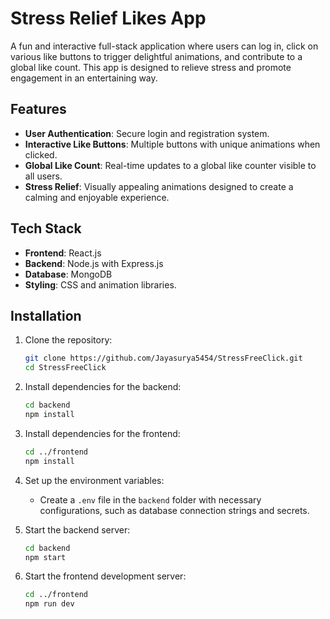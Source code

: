 # Stress Relief Likes App

A fun and interactive full-stack application where users can log in, click on various like buttons to trigger delightful animations, and contribute to a global like count. This app is designed to relieve stress and promote engagement in an entertaining way.

## Features

- **User Authentication**: Secure login and registration system.
- **Interactive Like Buttons**: Multiple buttons with unique animations when clicked.
- **Global Like Count**: Real-time updates to a global like counter visible to all users.
- **Stress Relief**: Visually appealing animations designed to create a calming and enjoyable experience.

## Tech Stack

- **Frontend**: React.js
- **Backend**: Node.js with Express.js
- **Database**: MongoDB
- **Styling**: CSS and animation libraries.

## Installation

1. Clone the repository:
   ```bash
   git clone https://github.com/Jayasurya5454/StressFreeClick.git
   cd StressFreeClick
   ```

2. Install dependencies for the backend:
   ```bash
   cd backend
   npm install
   ```

3. Install dependencies for the frontend:
   ```bash
   cd ../frontend
   npm install
   ```

4. Set up the environment variables:
   - Create a `.env` file in the `backend` folder with necessary configurations, such as database connection strings and secrets.

5. Start the backend server:
   ```bash
   cd backend
   npm start
   ```

6. Start the frontend development server:
   ```bash
   cd ../frontend
   npm run dev
   ```
